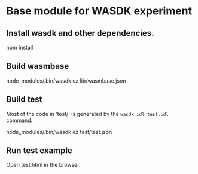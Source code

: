 # Base module for WASDK experiment

## Install wasdk and other dependencies.

npm install

## Build wasmbase

node_modules/.bin/wasdk ez lib/wasmbase.json

## Build test

Most of the code in 'test/' is generated by the `wasdk idl test.idl` command.

node_modules/.bin/wasdk ez test/test.json

## Run test example

Open test.html in the browser.
